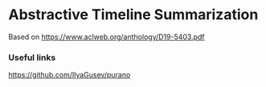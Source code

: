 # Abstractive Timeline Summarization

Based on https://www.aclweb.org/anthology/D19-5403.pdf

### Useful links
https://github.com/IlyaGusev/purano
